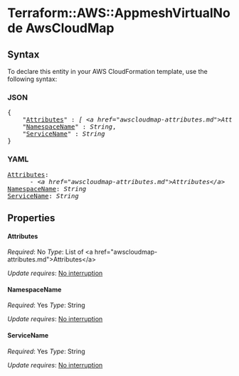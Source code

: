 # Terraform::AWS::AppmeshVirtualNode AwsCloudMap

## Syntax

To declare this entity in your AWS CloudFormation template, use the following syntax:

### JSON

<pre>
{
    "<a href="#attributes" title="Attributes">Attributes</a>" : <i>[ &lt;a href=&#34;awscloudmap-attributes.md&#34;&gt;Attributes&lt;/a&gt;, ... ]</i>,
    "<a href="#namespacename" title="NamespaceName">NamespaceName</a>" : <i>String</i>,
    "<a href="#servicename" title="ServiceName">ServiceName</a>" : <i>String</i>
}
</pre>

### YAML

<pre>
<a href="#attributes" title="Attributes">Attributes</a>: <i>
      - &lt;a href=&#34;awscloudmap-attributes.md&#34;&gt;Attributes&lt;/a&gt;</i>
<a href="#namespacename" title="NamespaceName">NamespaceName</a>: <i>String</i>
<a href="#servicename" title="ServiceName">ServiceName</a>: <i>String</i>
</pre>

## Properties

#### Attributes

_Required_: No
_Type_: List of &lt;a href=&#34;awscloudmap-attributes.md&#34;&gt;Attributes&lt;/a&gt;

_Update requires_: [No interruption](https://docs.aws.amazon.com/AWSCloudFormation/latest/UserGuide/using-cfn-updating-stacks-update-behaviors.html#update-no-interrupt)

#### NamespaceName

_Required_: Yes
_Type_: String

_Update requires_: [No interruption](https://docs.aws.amazon.com/AWSCloudFormation/latest/UserGuide/using-cfn-updating-stacks-update-behaviors.html#update-no-interrupt)

#### ServiceName

_Required_: Yes
_Type_: String

_Update requires_: [No interruption](https://docs.aws.amazon.com/AWSCloudFormation/latest/UserGuide/using-cfn-updating-stacks-update-behaviors.html#update-no-interrupt)

